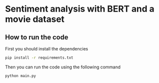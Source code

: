 # Sentiment analysis with BERT and a movie dataset

## How to run the code

First you should install the dependencies

```bash
pip install -r requirements.txt
```

Then you can run the code using the following command

```bash
python main.py
```
